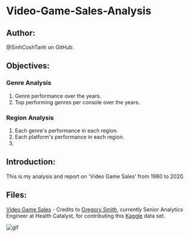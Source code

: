 # Video-Game-Sales-Analysis

## Author: 
@SinhCoshTanh on GitHub.

## Objectives:

### Genre Analysis
1. Genre performance over the years.
2. Top performing genres per console over the years.

### Region Analysis
1. Each genre's performance in each region.
2. Each platform's performance in each region.
3. 

## Introduction:

This is my analysis and report on 'Video Game Sales' from 1980 to 2020.

## Files:

[Video Game Sales](https://www.kaggle.com/gregorut/videogamesales) - Credits to [Gregory Smith](https://www.linkedin.com/in/greg-smith-ab567712/), currently Senior Analytics Engineer at Health Catalyst, for contributing this [Kaggle](https://www.kaggle.com/) data set. 

![gif](https://media.giphy.com/media/QOcbKpFWoHOSsfRH6K/giphy.gif)
